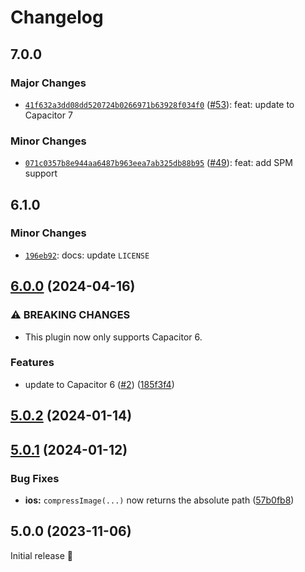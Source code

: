 # Changelog

## 7.0.0

### Major Changes

- [`41f632a3dd08dd520724b0266971b63928f034f0`](https://github.com/capawesome-team/capacitor-plugins-sponsorware/commit/41f632a3dd08dd520724b0266971b63928f034f0) ([#53](https://github.com/capawesome-team/capacitor-plugins-sponsorware/pull/53)): feat: update to Capacitor 7

### Minor Changes

- [`071c0357b8e944aa6487b963eea7ab325db88b95`](https://github.com/capawesome-team/capacitor-plugins-sponsorware/commit/071c0357b8e944aa6487b963eea7ab325db88b95) ([#49](https://github.com/capawesome-team/capacitor-plugins-sponsorware/pull/49)): feat: add SPM support

## 6.1.0

### Minor Changes

- [`196eb92`](https://github.com/capawesome-team/capacitor-plugins-sponsorware/commit/196eb92e6a34cddc7b4d83f42a00f01d37c3a473): docs: update `LICENSE`

## [6.0.0](https://github.com/capawesome-team/sponsorware/compare/v5.0.2...v6.0.0) (2024-04-16)

### ⚠ BREAKING CHANGES

- This plugin now only supports Capacitor 6.

### Features

- update to Capacitor 6 ([#2](https://github.com/capawesome-team/sponsorware/issues/2)) ([185f3f4](https://github.com/capawesome-team/sponsorware/commit/185f3f495319b6e8b714d76b17b9e50170c75146))

## [5.0.2](https://github.com/capawesome-team/sponsorware/compare/v5.0.1...v5.0.2) (2024-01-14)

## [5.0.1](https://github.com/capawesome-team/sponsorware/compare/v5.0.0...v5.0.1) (2024-01-12)

### Bug Fixes

- **ios:** `compressImage(...)` now returns the absolute path ([57b0fb8](https://github.com/capawesome-team/sponsorware/commit/57b0fb8c0a56f6ed45be1ab06d7e1cf737fd3378))

## 5.0.0 (2023-11-06)

Initial release 🎉
